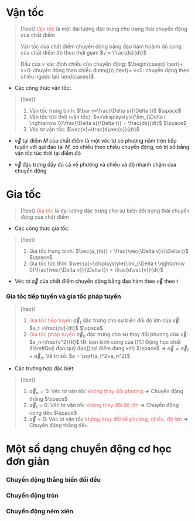
# Vận tốc

>[!text]
><span style="color:#ec6565">Vận tốc</span> là một đại lượng đặc trưng cho trạng thái chuyển động của chất điểm
>
>Vận tốc của chất điểm chuyển động bằng đạo hàm hoành độ cong của chất điểm đó theo thời gian: $v = \frac{ds}{dt}$
>
>Dấu của $v$ xác định chiều của chuyển động: $\begin{cases} \text{+ v>0: chuyển động theo chiều dương}\\ \text{+ v<0: chuyển động theo chiều ngược lại} \end{cases}$

- Các công thức vận tốc:
>[!text]
>1. Vận tốc trung bình: $\bar v=\frac{\Delta s}{\Delta t}$
>$\space$   
>2. Vận tốc tức thời (vận tốc): $v=\displaystyle{\lim_{\Delta t \rightarrow 0}\frac{\Delta s}{\Delta t}} = \frac{ds}{dt}$
>$\space$
>3. Véc tơ vận tốc: $\vec{v}=\frac{d\vec{s}}{dt}$   

- $\vec{v}$  tại điểm $M$ của chất điểm là một véc tơ có phương nằm trên tiếp tuyến với quĩ đạo tại $M$, có chiều theo chiều chuyển động, có trị số bằng vận tốc tức thời tại điểm đó

- $\vec{v}$  đặc trưng đầy đủ cả về phương và chiều và độ nhanh chậm của chuyển động

# Gia tốc

>[!text]
><span style="color:#ec6565">Gia tốc</span> là đại lượng đặc trưng cho sự biến đổi trạng thái chuyển động của chất điểm

- Các công thức gia tốc:
>[!text]
>1. Gia tốc trung bình: $\vec{a_{tb}} = \frac{\vec{\Delta v}}{\Delta t}$
>$\space$
>2. Gia tốc tức thời: $\vec{a}=\displaystyle{\lim_{\Delta t \rightarrow 0}\frac{\vec{\Delta v}}{\Delta t}} = \frac{d\vec{v}}{dt}$
   
- Véc tơ $\vec{a}$  của chất điểm chuyển dộng bằng đạo hàm theo $\vec{v}$ theo $t$

### Gia tốc tiếp tuyến và gia tốc pháp tuyến

>[!text]
>1. <span style="color:#ec6565">Gia tốc tiếp tuyến</span> $\vec{a}_t$ đặc trưng cho sự biến đổi độ lớn của $\vec{v}$:  $a_t =\frac{dv}{dt}$ 
>$\space$
>2. <span style="color:#ec6565">Gia tốc pháp tuyến</span> $\vec{a}_n$ đặc trưng cho sự thay đổi phương của $\vec{v}$: $a_n=\frac{v^2}{R}$ (R: bán kính cong của [[1.1 Động học chất điểm#Quỹ đạo|quỹ đạo]] tại điểm đang xét)
>$\space$
>$\Rightarrow$ $\vec{a} = \vec{a}_t+\vec{a}_n$. Về trị số: $a = \sqrt{a_t^2+a_n^2}$ 

- Các trường hợp đặc biệt:
>[!text]
>1. $\vec{a}_n = 0$: Véc tơ vận tốc <span style="color:#ec6565">không thay đổi phương </span>$\Rightarrow$ Chuyển động thẳng
>$\space$
>2. $\vec{a}_t =0$: Véc tơ vận tốc <span style="color:#ec6565">không thay đổi độ lớn</span> $\Rightarrow$ Chuyển động cong đều
>$\space$
>3. $\vec {a}=0$: Véc tơ vận tốc <span style="color:#ec6565">không thay đổi về phương, chiều, độ lớn</span> $\Rightarrow$ Chuyển động thẳng đều

# Một số dạng chuyển động cơ học đơn giản

### Chuyển động thẳng biến đổi đều

### Chuyển động tròn

### Chuyển động ném xiên



